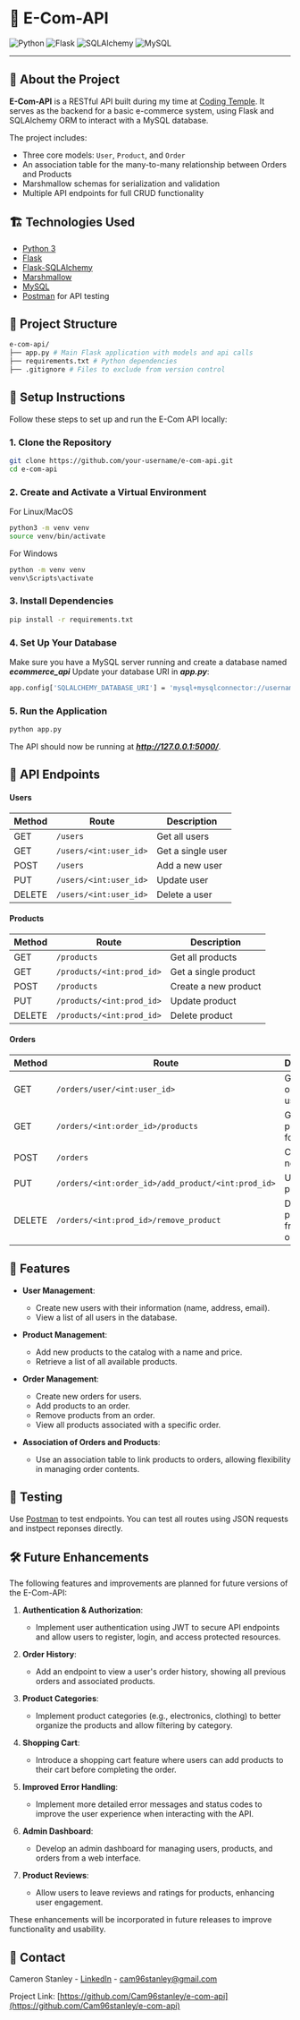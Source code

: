 # 🛒 E-Com-API

![Python](https://img.shields.io/badge/Python-3.11-blue?logo=python&logoColor=white)
![Flask](https://img.shields.io/badge/Flask-3.1-lightgrey?logo=flask)
![SQLAlchemy](https://img.shields.io/badge/SQLAlchemy-ORM-red?logo=sqlite)
![MySQL](https://img.shields.io/badge/MySQL-Database-blue?logo=mysql)

---

## 📌 About the Project

**E-Com-API** is a RESTful API built during my time at [Coding Temple](https://www.codingtemple.com/). It serves as the backend for a basic e-commerce system, using Flask and SQLAlchemy ORM to interact with a MySQL database.

The project includes:

- Three core models: `User`, `Product`, and `Order`
- An association table for the many-to-many relationship between Orders and Products
- Marshmallow schemas for serialization and validation
- Multiple API endpoints for full CRUD functionality

## 🏗️ Technologies Used

- [Python 3](https://www.python.org/)
- [Flask](https://flask.palletsprojects.com/)
- [Flask-SQLAlchemy](https://flask-sqlalchemy.palletsprojects.com/)
- [Marshmallow](https://marshmallow.readthedocs.io/)
- [MySQL](https://www.mysql.com/)
- [Postman](https://www.postman.com/) for API testing

## 📁 Project Structure

```bash
e-com-api/
├── app.py # Main Flask application with models and api calls
├── requirements.txt # Python dependencies
├── .gitignore # Files to exclude from version control
```

## 🚀 Setup Instructions

Follow these steps to set up and run the E-Com API locally:

### 1. Clone the Repository

```bash
git clone https://github.com/your-username/e-com-api.git
cd e-com-api
```

### 2. Create and Activate a Virtual Environment

For Linux/MacOS

```bash
python3 -m venv venv
source venv/bin/activate
```

For Windows

```bash
python -m venv venv
venv\Scripts\activate
```

### 3. Install Dependencies

```bash
pip install -r requirements.txt
```

### 4. Set Up Your Database

Make sure you have a MySQL server running and create a database named **_ecommerce_api_**
Update your database URI in **_app.py_**:

```bash
app.config['SQLALCHEMY_DATABASE_URI'] = 'mysql+mysqlconnector://username:password@localhost/ecommerce_api'
```

### 5. Run the Application

```bash
python app.py
```

The API should now be running at ***http://127.0.0.1:5000/***.

## 🔌 API Endpoints

#### Users

| Method | Route                  | Description       |
| ------ | ---------------------- | ----------------- |
| GET    | `/users`               | Get all users     |
| GET    | `/users/<int:user_id>` | Get a single user |
| POST   | `/users`               | Add a new user    |
| PUT    | `/users/<int:user_id>` | Update user       |
| DELETE | `/users/<int:user_id>` | Delete a user     |

#### Products

| Method | Route                     | Description          |
| ------ | ------------------------- | -------------------- |
| GET    | `/products`               | Get all products     |
| GET    | `/products/<int:prod_id>` | Get a single product |
| POST   | `/products`               | Create a new product |
| PUT    | `/products/<int:prod_id>` | Update product       |
| DELETE | `/products/<int:prod_id>` | Delete product       |

#### Orders

| Method | Route                                              | Description                    |
| ------ | -------------------------------------------------- | ------------------------------ |
| GET    | `/orders/user/<int:user_id>`                       | Get all orders for a user      |
| GET    | `/orders/<int:order_id>/products`                  | Get all products for an order  |
| POST   | `/orders`                                          | Create a new order             |
| PUT    | `/orders/<int:order_id>/add_product/<int:prod_id>` | Update product                 |
| DELETE | `/orders/<int:prod_id>/remove_product`             | Delete a product from an order |

## 🧰 Features

- **User Management**:

  - Create new users with their information (name, address, email).
  - View a list of all users in the database.

- **Product Management**:

  - Add new products to the catalog with a name and price.
  - Retrieve a list of all available products.

- **Order Management**:

  - Create new orders for users.
  - Add products to an order.
  - Remove products from an order.
  - View all products associated with a specific order.

- **Association of Orders and Products**:
  - Use an association table to link products to orders, allowing flexibility in managing order contents.

## 🧪 Testing

Use [Postman](https://www.postman.com) to test endpoints. You can test all routes using JSON requests and instpect reponses directly.

## 🛠 Future Enhancements

The following features and improvements are planned for future versions of the E-Com-API:

1. **Authentication & Authorization**:

   - Implement user authentication using JWT to secure API endpoints and allow users to register, login, and access protected resources.

2. **Order History**:

   - Add an endpoint to view a user's order history, showing all previous orders and associated products.

3. **Product Categories**:

   - Implement product categories (e.g., electronics, clothing) to better organize the products and allow filtering by category.

4. **Shopping Cart**:

   - Introduce a shopping cart feature where users can add products to their cart before completing the order.

5. **Improved Error Handling**:

   - Implement more detailed error messages and status codes to improve the user experience when interacting with the API.

6. **Admin Dashboard**:

   - Develop an admin dashboard for managing users, products, and orders from a web interface.

7. **Product Reviews**:
   - Allow users to leave reviews and ratings for products, enhancing user engagement.

These enhancements will be incorporated in future releases to improve functionality and usability.

## 📧 Contact

Cameron Stanley - [LinkedIn](https://www.linkedin.com/in/cameron-stanley-007908339/) - cam96stanley@gmail.com

Project Link: [https://github.com/Cam96stanley/e-com-api](https://github.com/Cam96stanley/e-com-api)
